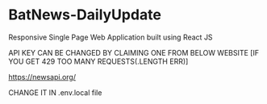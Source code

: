 # BatNews-DailyUpdate
 Responsive Single Page Web Application built using React JS

  API KEY CAN BE CHANGED BY CLAIMING ONE FROM BELOW WEBSITE [IF YOU GET 429 TOO MANY REQUESTS(.LENGTH ERR)]

  https://newsapi.org/

  CHANGE IT IN .env.local file
